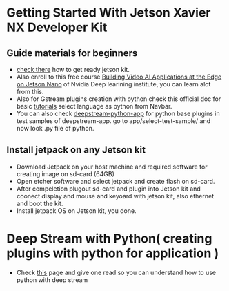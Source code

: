 # Getting Started With Jetson Xavier NX Developer Kit
## Guide materials for beginners
- [check there](https://developer.nvidia.com/embedded/learn/get-started-jetson-xavier-nx-devkit#intro) how to get ready jetson kit.
- Also enroll to this free course [Building Video AI Applications at the Edge on Jetson Nano](https://learn.next.courses.nvidia.com/courses/course-v1:DLI+S-IV-02+V2/course/#block-v1:DLI+S-IV-02+V2+type@chapter+block@b2e02e999d9247eb8e33e893ca052206) of Nvidia Deep learining institute, you can learn alot from this.
- Also for Gstream plugins creation with python check this official doc for basic [tutorials](https://gstreamer.freedesktop.org/documentation/tutorials/index.html?gi-language=python)  select language as python from Navbar.
- You can also check [deepstream-python-app](https://github.com/NVIDIA-AI-IOT/deepstream_python_apps) for python base plugins in test samples of deepstream-app. go to app/select-test-sample/ and now look .py file of python.
## Install jetpack on any Jetson kit 
- Download Jetpack on your host machine and required software for creating image on sd-card (64GB)
- Open etcher software and select jetpack and create flash on sd-card.
- After compeletion plugout sd-card and plugin into Jetson kit and coonect display and mouse and keyoard with jetson kit, also ethernet and boot the kit.
- Install jetpack OS on Jetson kit, you done.

# Deep Stream with Python( creating plugins with python for application )
- Check [this](https://docs.nvidia.com/metropolis/deepstream/dev-guide/text/DS_ref_app_deepstream.html) page and give one read so you can understand how to use python with deep stream
